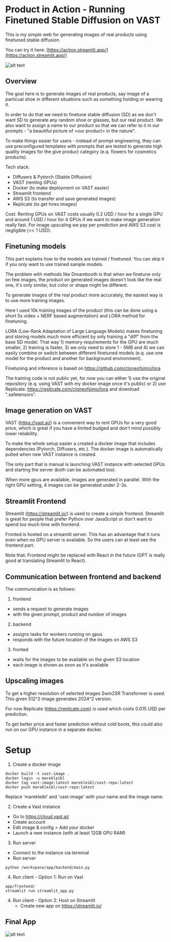 
# Product in Action - Running Finetuned Stable Diffusion on VAST

This is my simple web for generating images of real products using finetuned stable diffusion.  

You can try it here: [https://action.streamlit.app/](https://action.streamlit.app/)

![alt text](app.jpg)

## Overview

The goal here is to generate images of real products, say image of a particual shoe in different situations such as something holding or wearing it.  

In order to do that we need to finetune stable diffusion (SD) as we don't want SD to generate any random shoe or glasses, but our real product. We also want to assign a name to our product so that we can refer to it in our prompts - "a beautiful picture of \<our product\> in the nature".

To make things easier for users - instead of prompt engineering, they can use preconfigured templates with prompts that are tested to generate high quality images for the give product category (e.q. flowers for cosmetics products). 

Tech stack: 
 - Diffusers & Pytorch (Stable Diffusion) 
 - VAST (renting GPUs) 
 - Docker (to make deployment on VAST easier)
 - Streamlit frontend
 - AWS S3 (to transfer and save generated images)
 - Replicate (to get hires images)

Cost:
Renting GPUs on VAST costs usually 0.2 USD / hour for a single GPU and around 1 USD / hour for 4 GPUs if we want to make image generation really fast. For image upscaling we pay per prediction and AWS S3 cost is negligible (<< 1 USD). 


## Finetuning models

This part explains how to the models are trained / finetuned. You can skip it if you only want to use trained sample models. 

The problem with methods like Dreambooth is that when we finetune only on few images, the product on generated images doesn't look like the real one, it's only similar, but color or shape might be different. 

To generate images of the real product more accurately, the easiest way is to use more training images.  

Here I used 10k training images of the product (this can be done using a short 5s video + NERF based augmentation) and LORA method for finetuning.  

LORA (Low-Rank Adaptation of Large Language Models) makes finetuning and storing models much more efficient by only training a "diff" from the base SD model. That way 1) memory requirements for the GPU are much smaller, 2) training is faster, 3) we only need to store 1 - 5MB and 4) we can easily combine or switch between different finetuned models (e.q. use one model for the product and another for background environment).     

Finetuning and inference is based on https://github.com/cloneofsimo/lora

The training code is not public yet, for now you can either 1) use the original repository (e.q. using VAST with my docker image once it's public) or 2) use Replicate: https://replicate.com/cloneofsimo/lora and download ".safetensors". 


## Image generation on VAST 


VAST (https://vast.ai/) is a convenient way to rent GPUs for a very good price, which is great if you have a limited budged and don't mind possibly lower reliability.  


To make the whole setup easier a created a docker image that includes dependencies (Pytorch, Diffusers, etc.). The docker image is automatically pulled when new VAST instance is created. 

The only part that is manual is launching VAST instance with selected GPUs and starting the server (both can be automated too).

When more gpus are available, images are generated in parallel. With the right GPU setting, 4 images can be generated under 2-3s. 


## Streamlit Frontend

Streamlit (https://streamlit.io/) is used to create a simple frontend. Streamlit is great for people that prefer Python over JavaScript or don't want to spend too much time with frontend. 

Fronted is hosted on a streamlit server. This has an advantage that it runs even when no GPU server is available. So the users can at least see the frontend part.  

Note that: Frontend might be replaced with React in the future (GPT is really good at translating Streamlit to React). 


##  Communication between frontend and backend

The communication is as follows: 

1) frontend 
- sends a request to generate images
- with the given prompt, product and number of images
2) backend 
- assigns tasks for workers running on gpus  
- responds with the future location of the images on AWS S3
3) fronted 
- waits for the images to be available on the given S3 location
- each image is shown as soon as it's available  


##  Upscaling images 

To get a higher resolution of selected images Swin2SR Transformer is used. This given 512^2 image generates 2024^2 version. 

For now Replicate (https://replicate.com) is used which costs 0.015 USD per prediction. 

To get better price and faster prediction without cold boots, this could also run on our GPU instance in a separate docker.  

# Setup 

1) Create a docker image
```
docker build -t vast-image .
docker login -u marekleibl
docker tag vast-image:latest marekleibl/vast-repo:latest
docker push marekleibl/vast-repo:latest
```
Replace 'marekleibl' and 'vast-image' with your name and the image name. 

2) Create a Vast instance
- Go to https://cloud.vast.ai/
- Create account
- Edit image & config > Add your docker
- Launch a new instance (with at least 12GB GPU RAM)

3) Run server
- Connect to the instance via terminal
- Run server
```
python /workspace/app/backend/main.py
```
4) Run client - Option 1: Run on Vast
```
app/frontend/
streamlit run streamlit_app.py
```
4) Run client - Option 2: Host on Streamlit
   - Create new app on https://streamlit.io/ 

## Final App

![alt text](how_it_works.gif)

